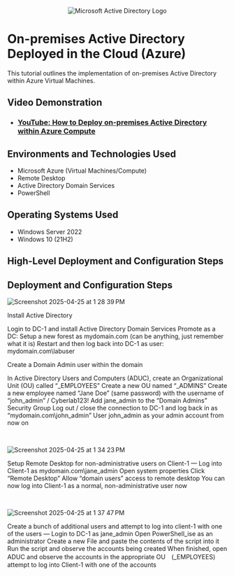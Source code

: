 
<p align="center">
<img src="https://i.imgur.com/pU5A58S.png" alt="Microsoft Active Directory Logo"/>
</p>

<h1>On-premises Active Directory Deployed in the Cloud (Azure)</h1>
This tutorial outlines the implementation of on-premises Active Directory within Azure Virtual Machines.<br />


<h2>Video Demonstration</h2>

- ### [YouTube: How to Deploy on-premises Active Directory within Azure Compute](https://www.youtube.com)

<h2>Environments and Technologies Used</h2>

- Microsoft Azure (Virtual Machines/Compute)
- Remote Desktop
- Active Directory Domain Services
- PowerShell

<h2>Operating Systems Used </h2>

- Windows Server 2022
- Windows 10 (21H2)

<h2>High-Level Deployment and Configuration Steps</h2>


<h2>Deployment and Configuration Steps</h2>

![Screenshot 2025-04-25 at 1 28 39 PM](https://github.com/user-attachments/assets/ea13b2a9-263c-4921-84e6-fec8e92740ba)

</p>
<p>
Install Active Directory

Login to DC-1 and install Active Directory Domain Services
Promote as a DC: Setup a new forest as mydomain.com (can be anything, just remember what it is)
Restart and then log back into DC-1 as user: mydomain.com\labuser

Create a Domain Admin user within the domain

In Active Directory Users and Computers (ADUC), create an Organizational Unit (OU) called “_EMPLOYEES”
Create a new OU named “_ADMINS”
Create a new employee named “Jane Doe” (same password) with the username of “john_admin” / Cyberlab123!
Add jane_admin to the “Domain Admins” Security Group
Log out / close the connection to DC-1 and log back in as “mydomain.com\john_admin”
User john_admin as your admin account from now on
</p>
<br />

![Screenshot 2025-04-25 at 1 34 23 PM](https://github.com/user-attachments/assets/70ca284c-756e-46c5-b459-39373403fe55)

<p>
Setup Remote Desktop for non-administrative users on Client-1
—
Log into Client-1 as mydomain.com\jane_admin
Open system properties
Click “Remote Desktop”
Allow “domain users” access to remote desktop
You can now log into Client-1 as a normal, non-administrative user now
</p>
<br />

![Screenshot 2025-04-25 at 1 37 47 PM](https://github.com/user-attachments/assets/9859d16b-2062-444f-8299-177baa8a28da)

</p>
<p>
Create a bunch of additional users and attempt to log into client-1 with one of the users
—
Login to DC-1 as jane_admin
Open PowerShell_ise as an administrator
Create a new File and paste the contents of the script into it
Run the script and observe the accounts being created
When finished, open ADUC and observe the accounts in the appropriate OU　(_EMPLOYEES)
attempt to log into Client-1 with one of the accounts
</p>
<br />
